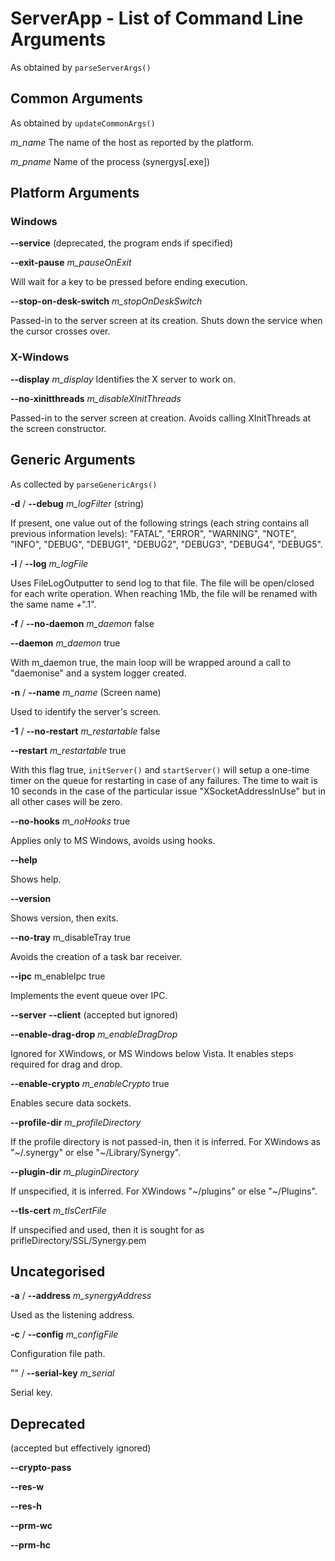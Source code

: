 # ServerApp - List of Command Line Arguments

As obtained by ```parseServerArgs()```

## Common Arguments

As obtained by ```updateCommonArgs()```

*m_name*
The name of the host as reported by the platform.

*m_pname*
Name of the process (synergys\[.exe])

## Platform Arguments

### Windows

**--service** (deprecated, the program ends if specified)

**--exit-pause**
*m_pauseOnExit*

Will wait for a key to be pressed before ending execution.

**--stop-on-desk-switch**
*m_stopOnDeskSwitch*

Passed-in to the server screen at its creation. Shuts down the service when the cursor crosses over.

### X-Windows

**--display**
*m_display*
Identifies the X server to work on.

**--no-xinitthreads**
*m_disableXInitThreads*

Passed-in to the server screen at creation. Avoids calling XInitThreads at the screen constructor.

## Generic Arguments

As collected by ```parseGenericArgs()```

**-d** / **--debug**
*m_logFilter* (string)

If present, one value out of the following strings (each string contains all previous information levels): 
    "FATAL",
    "ERROR",
    "WARNING",
    "NOTE",
    "INFO",
    "DEBUG",
    "DEBUG1",
    "DEBUG2",
    "DEBUG3",
    "DEBUG4",
    "DEBUG5".

**-l** / **--log**
*m_logFile*

Uses FileLogOutputter to send log to that file. The file will be open/closed for each write operation. When reaching 1Mb, the file will be renamed with the same name +".1".

**-f** / **--no-daemon**
*m_daemon* false

**--daemon**
*m_daemon* true

With m_daemon true, the main loop will be wrapped around a call to "daemonise" and a system logger created.

**-n** / **--name**
*m_name* (Screen name)

Used to identify the server's screen.

**-1** / **--no-restart**
*m_restartable* false

**--restart**
*m_restartable* true

With this flag true, ```initServer()``` and ```startServer()``` will setup a one-time timer on the queue for restarting in case of any failures.
The time to wait is 10 seconds in the case of the particular issue "XSocketAddressInUse" but in all other cases will be zero.

**--no-hooks**
*m_noHooks* true

Applies only to MS Windows, avoids using hooks.

**--help**

Shows help.

**--version**

Shows version, then exits.

**--no-tray**
m_disableTray true

Avoids the creation of a task bar receiver.

**--ipc**
m_enableIpc true

Implements the event queue over IPC.

**--server**
**--client**
(accepted but ignored)

**--enable-drag-drop**
*m_enableDragDrop*

Ignored for XWindows, or MS Windows below Vista. It enables steps required for drag and drop.

**--enable-crypto**
*m_enableCrypto* true

Enables secure data sockets.

**--profile-dir**
*m_profileDirectory*

If the profile directory is not passed-in, then it is inferred. For XWindows as "~/.synergy" or else "~/Library/Synergy".

**--plugin-dir**
*m_pluginDirectory*

If unspecified, it is inferred. For XWindows "~/plugins" or else "~/Plugins".

**--tls-cert**
*m_tlsCertFile*

If unspecified and used, then it is sought for as prifleDirectory/SSL/Synergy.pem

## Uncategorised

**-a** / **--address**
*m_synergyAddress*

Used as the listening address.

**-c** / **--config**
*m_configFile*

Configuration file path.

"" / **--serial-key**
*m_serial*

Serial key.

## Deprecated

(accepted but effectively ignored)

**--crypto-pass**

**--res-w**

**--res-h**

**--prm-wc**

**--prm-hc**
